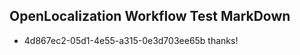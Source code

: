 ## OpenLocalization Workflow Test MarkDown
* 4d867ec2-05d1-4e55-a315-0e3d703ee65b 
thanks!<!--HONumber=Mar16_HO3-->
